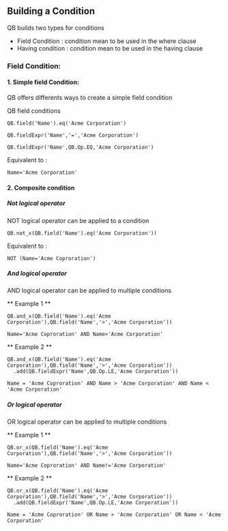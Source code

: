 
## Building a Condition

QB builds two types for conditions 

* Field Condition : condition mean to be used in the where clause 
* Having condition : condition mean to be used in the having clause
 
### Field Condition:

#### 1. Simple field Condition:

QB offers differents ways to create a simple field condition 

QB field conditions 

  ```apex
  QB.field('Name').eq('Acme Corporation')
  ```
  ```apex
  QB.fieldExpr('Name','=','Acme Corporation')
  ```
  ```apex
  QB.fieldExpr('Name',QB.Op.EQ,'Acme Corporation')
  ```
  
Equivalent to : 

  ```apex
  Name='Acme Corporation'
  ```
#### 2. Composite condition

##### Not logical operator

NOT logical operator can be applied to a condition 

  ```apex
  QB.not_x(QB.field('Name').eq('Acme Corporation'))
  ```
Equivalent to : 

  ```apex
  NOT (Name='Acme Coproration')
  ```
  
##### And logical operator

AND logical operator can be applied to multiple conditions

** Example 1 **
  ```apex
  QB.and_x(QB.field('Name').eq('Acme Corporation'),QB.field('Name','>','Acme Corporation'))
  ```
  ```apex
  Name='Acme Coproration' AND Name>'Acme Corporation'
  ```

** Example 2 **
  ```apex
  QB.and_x(QB.field('Name').eq('Acme Corporation'),QB.field('Name','>','Acme Corporation'))
    .add(QB.fieldExpr('Name',QB.Op.LE,'Acme Corporation'))
  ```
  ```apex
  Name = 'Acme Coproration' AND Name > 'Acme Corporation' AND Name < 'Acme Corporation'
  ```

##### Or logical operator

OR logical operator can be applied to multiple conditions

** Example 1 **
  ```apex
  QB.or_x(QB.field('Name').eq('Acme Corporation'),QB.field('Name','>','Acme Corporation'))
  ```
  ```apex
  Name='Acme Coproration' AND Name!='Acme Corporation'
  ```

** Example 2 **

  ```apex
  QB.or_x(QB.field('Name').eq('Acme Corporation'),QB.field('Name','>','Acme Corporation'))
    .add(QB.fieldExpr('Name',QB.Op.LE,'Acme Corporation'))
  ```
  ```apex
  Name = 'Acme Coproration' OR Name > 'Acme Corporation' OR Name < 'Acme Corporation'
  ```
